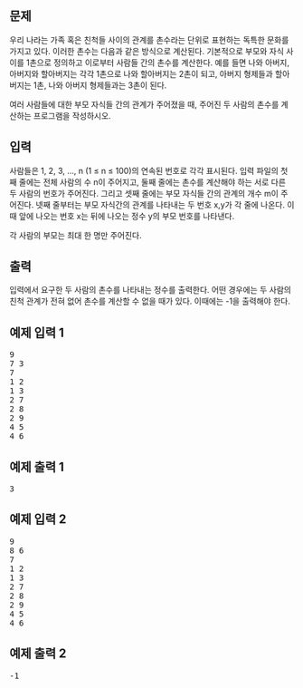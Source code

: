 <section id="description" class="problem-section">
    <div class="headline">
        <h2>문제</h2>
    </div>
    <div id="problem_description" class="problem-text">
        <p>우리 나라는 가족 혹은 친척들 사이의 관계를 촌수라는 단위로 표현하는 독특한 문화를 가지고 있다. 이러한 촌수는 다음과 같은 방식으로 계산된다. 기본적으로 부모와 자식 사이를 1촌으로 정의하고 이로부터 사람들 간의 촌수를 계산한다. 예를 들면 나와 아버지, 아버지와 할아버지는 각각 1촌으로 나와 할아버지는 2촌이 되고, 아버지 형제들과 할아버지는 1촌, 나와 아버지 형제들과는 3촌이 된다.</p>
        <p>여러 사람들에 대한 부모 자식들 간의 관계가 주어졌을 때, 주어진 두 사람의 촌수를 계산하는 프로그램을 작성하시오.</p>
    </div>
</section>

<section id="input" class="problem-section">
    <div class="headline">
        <h2>입력</h2>
    </div>
    <div id="problem_input" class="problem-text">
        <p>사람들은 1, 2, 3, …, n (1 ≤ n ≤ 100)의 연속된 번호로 각각 표시된다. 입력 파일의 첫째 줄에는 전체 사람의 수 n이 주어지고, 둘째 줄에는 촌수를 계산해야 하는 서로 다른 두 사람의 번호가 주어진다. 그리고 셋째 줄에는 부모 자식들 간의 관계의 개수 m이 주어진다. 넷째 줄부터는 부모 자식간의 관계를 나타내는 두 번호 x,y가 각 줄에 나온다. 이때 앞에 나오는 번호 x는 뒤에 나오는 정수 y의 부모 번호를 나타낸다.</p>
        <p>각 사람의 부모는 최대 한 명만 주어진다.</p>
    </div>
</section>

<section id="output" class="problem-section">
    <div class="headline">
        <h2>출력</h2>
    </div>
    <div id="problem_output" class="problem-text">
        <p>입력에서 요구한 두 사람의 촌수를 나타내는 정수를 출력한다. 어떤 경우에는 두 사람의 친척 관계가 전혀 없어 촌수를 계산할 수 없을 때가 있다. 이때에는 -1을 출력해야 한다.</p>
    </div>
</section>

<section id="sampleinput1">
    <div class="headline">
        <h2>예제 입력 1</h2>
    </div>
    <pre class="sampledata" id="sample-input-1">9
7 3
7
1 2
1 3
2 7
2 8
2 9
4 5
4 6
</pre>
</section>

<section id="sampleoutput1">
    <div class="headline">
        <h2>예제 출력 1</h2>
    </div>
    <pre class="sampledata" id="sample-output-1">3
</pre>
</section>

<section id="sampleinput2">
    <div class="headline">
        <h2>예제 입력 2</h2>
    </div>
    <pre class="sampledata" id="sample-input-2">9
8 6
7
1 2
1 3
2 7
2 8
2 9
4 5
4 6
</pre>
</section>

<section id="sampleoutput2">
    <div class="headline">
        <h2>예제 출력 2</h2>
    </div>
    <pre class="sampledata" id="sample-output-2">-1
</pre>
</section>

